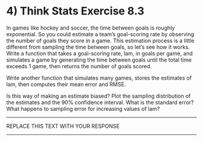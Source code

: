 # 4) Think Stats Exercise 8.3

In games like hockey and soccer, the time between goals is roughly exponential. So you could estimate a team’s goal-scoring rate by observing the number of goals they score in a game. This estimation process is a little different from sampling the time between goals, so let’s see how it works.
Write a function that takes a goal-scoring rate, lam, in goals per game, and simulates a game by generating the time between goals until the total time exceeds 1 game, then returns the number of goals scored.

Write another function that simulates many games, stores the estimates of lam, then computes their mean error and RMSE.

Is this way of making an estimate biased? Plot the sampling distribution of the estimates and the 90% confidence interval. What is the standard error? What happens to sampling error for increasing values of lam?

---

REPLACE THIS TEXT WITH YOUR RESPONSE

---